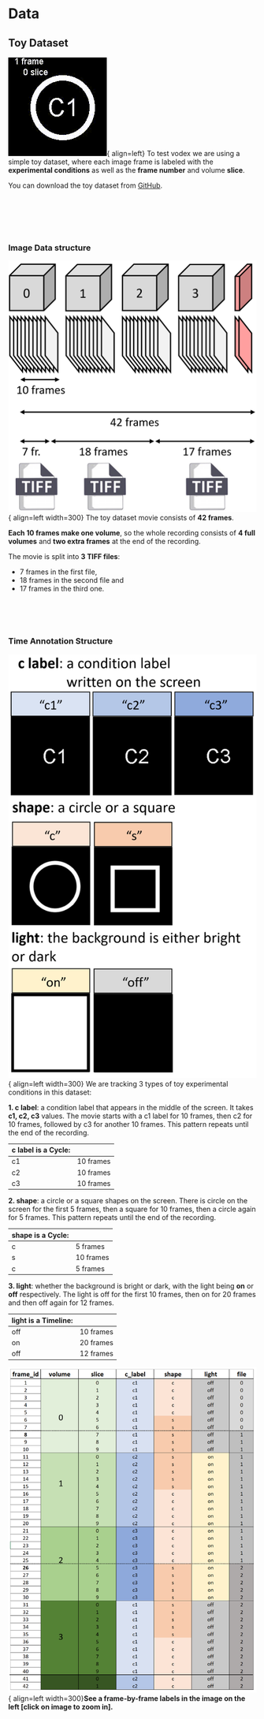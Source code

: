 # Data

## Toy Dataset

![Toy Movie](assets/test_movie.gif){ align=left} To test vodex we are using a simple toy dataset, where each image frame is labeled with the **experimental conditions** as well as the **frame number** and volume **slice**.

You can download the toy dataset from [GitHub](https://github.com/LemonJust/vodex/tree/main/data/test/test_movie).
<br /> <br /><br /> <br /><br /> <br />

### Image Data structure

![Toy Movie](assets/data_frames.png){ align=left width=300} The toy dataset movie consists of **42 frames**.

**Each 10 frames make one volume**, so the whole recording consists of **4 full volumes** and **two extra frames** at the end of the recording.

The movie is split into **3 TIFF files**:

- 7 frames in the first file,
- 18 frames in the second file and
- 17 frames in the third one.

<br /> <br /><br />

### Time Annotation Structure

![Toy Movie](assets/data_annotation_a.png){ align=left width=300} We are tracking 3 types of toy experimental conditions in this dataset:

**1. c label**: a condition label that appears in the middle of the screen. It takes **c1, c2, c3** values. The movie starts with a c1 label for 10 frames, then c2 for 10 frames, followed by c3 for another 10 frames. This pattern repeats until the end of the recording.

| c label is a Cycle: |   |
| ----- | -------- |
| c1 | 10 frames |
| c2 | 10 frames |
| c3 | 10 frames |

**2. shape**: a circle or a square shapes on the screen. There is circle on the screen for the first 5 frames, then a square for 10 frames, then a circle again for 5 frames. This pattern repeats until the end of the recording.

| shape is a Cycle: |   |
| ----- | -------- |
| c | 5 frames |
| s | 10 frames |
| c | 5 frames |

**3. light**: whether the background is bright or dark, with the light being **on** or **off** respectively. The light is off for the first 10 frames, then on for 20 frames and then off again for 12 frames.

| light is a Timeline: |   |
| ----- | -------- |
| off | 10 frames |
| on | 20 frames |
| off | 12 frames |

![Toy Movie](assets/data_annotation_b.png){ align=left width=300}**See a frame-by-frame labels in the image on the left [click on image to zoom in].**
